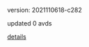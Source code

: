 version: 2021110618-c282

updated 0 avds

[details](https://github.com/0x74f917491bfa7ebfa379/ali_avd_db/blob/master/change_log/2021/11/06/18/c282.txt)